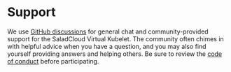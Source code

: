 # Support

We use [GitHub discussions](https://github.com/SaladTechnologies/virtual-kubelet-saladcloud/discussions) for general chat and community-provided support for the SaladCloud Virtual Kubelet. The community often chimes in with helpful advice when you have a question, and you may also find yourself providing answers and helping others. Be sure to review the [code of conduct](./CODE_OF_CONDUCT.md) before participating.
